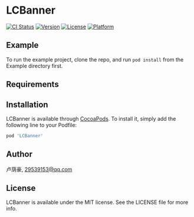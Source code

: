 # LCBanner

[![CI Status](https://img.shields.io/travis/卢荫豪/LCBanner.svg?style=flat)](https://travis-ci.org/卢荫豪/LCBanner)
[![Version](https://img.shields.io/cocoapods/v/LCBanner.svg?style=flat)](https://cocoapods.org/pods/LCBanner)
[![License](https://img.shields.io/cocoapods/l/LCBanner.svg?style=flat)](https://cocoapods.org/pods/LCBanner)
[![Platform](https://img.shields.io/cocoapods/p/LCBanner.svg?style=flat)](https://cocoapods.org/pods/LCBanner)

## Example

To run the example project, clone the repo, and run `pod install` from the Example directory first.

## Requirements

## Installation

LCBanner is available through [CocoaPods](https://cocoapods.org). To install
it, simply add the following line to your Podfile:

```ruby
pod 'LCBanner'
```

## Author

卢荫豪, 29539153@qq.com

## License

LCBanner is available under the MIT license. See the LICENSE file for more info.
